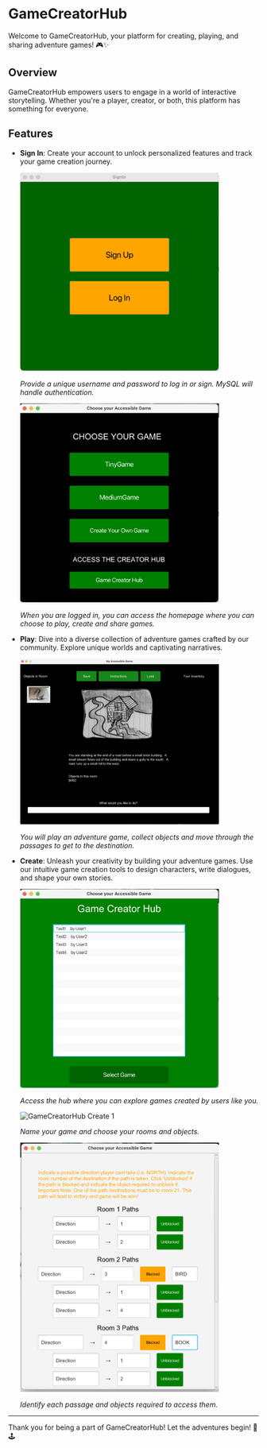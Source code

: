 # GameCreatorHub

Welcome to GameCreatorHub, your platform for creating, playing, and sharing adventure games! 🎮✨

## Overview

GameCreatorHub empowers users to engage in a world of interactive storytelling. Whether you're a player, creator, or both, this platform has something for everyone.

## Features

- **Sign In**: Create your account to unlock personalized features and track your game creation journey.

  <img src="/screenshots/signin.png" alt="GameCreatorHub Sign In" width="400">

  *Provide a unique username and password to log in or sign. MySQL will handle authentication.*

  <img src="/screenshots/home.png" alt="GameCreatorHub Home" width="400">

  *When you are logged in, you can access the homepage where you can choose to play, create and share games.*

- **Play**: Dive into a diverse collection of adventure games crafted by our community. Explore unique worlds and captivating narratives.

  <img src="/screenshots/play.png" alt="GameCreatorHub Play" width="400">

  *You will play an adventure game, collect objects and move through the passages to get to the destination.*

- **Create**: Unleash your creativity by building your adventure games. Use our intuitive game creation tools to design characters, write dialogues, and shape your own stories.

  <img src="/screenshots/share.png" alt="GameCreatorHub Share" width="400">

  *Access the hub where you can explore games created by users like you.*

  <img src="/screenshots/create1.png" alt="GameCreatorHub Create 1" width="400">

  *Name your game and choose your rooms and objects.*

  <img src="/screenshots/create2.png" alt="GameCreatorHub Create 2" width="400">

  *Identify each passage and objects required to access them.*

---

Thank you for being a part of GameCreatorHub! Let the adventures begin! 🚀🕹️
